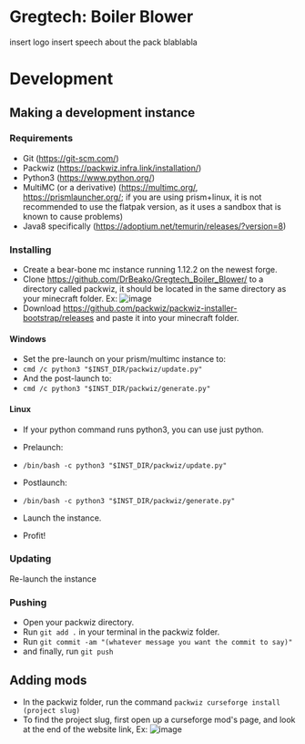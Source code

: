 # Gregtech: Boiler Blower
insert logo
insert speech about the pack blablabla

# Development

## Making a development instance

### Requirements
- Git (https://git-scm.com/)
- Packwiz (https://packwiz.infra.link/installation/)
- Python3 (https://www.python.org/)
- MultiMC (or a derivative) (https://multimc.org/, https://prismlauncher.org/; if you are using prism+linux, it is not recommended to use the flatpak version, as it uses a sandbox that is known to cause problems)
- Java8 specifically (https://adoptium.net/temurin/releases/?version=8)

### Installing
- Create a bear-bone mc instance running 1.12.2 on the newest forge.
- Clone https://github.com/DrBeako/Gregtech_Boiler_Blower/ to a directory called packwiz, it should be located in the same directory as your minecraft folder. Ex:
![image](https://github.com/DrBeako/Gregtech_Boiler_Blower/assets/77862418/b846f4a4-2fac-4a5d-8496-020bac74e6b9)
- Download https://github.com/packwiz/packwiz-installer-bootstrap/releases and paste it into your minecraft folder.
#### Windows
- Set the pre-launch on your prism/multimc instance to: 
- `cmd /c python3 "$INST_DIR/packwiz/update.py"`
- And the post-launch to:
- `cmd /c python3 "$INST_DIR/packwiz/generate.py"`
#### Linux
- If your python command runs python3, you can use just python.
- Prelaunch:
- `/bin/bash -c python3 "$INST_DIR/packwiz/update.py"`
- Postlaunch:
- `/bin/bash -c python3 "$INST_DIR/packwiz/generate.py"`

- Launch the instance.
- Profit!

### Updating
Re-launch the instance

### Pushing
- Open your packwiz directory.
- Run `git add .` in your terminal in the packwiz folder.
- Run `git commit -am "(whatever message you want the commit to say)"`
- and finally, run `git push`

## Adding mods

- In the packwiz folder, run the command `packwiz curseforge install (project slug)`
- To find the project slug, first open up a curseforge mod's page, and look at the end of the website link, Ex:
![image](https://github.com/DrBeako/Gregtech_Boiler_Blower/assets/77862418/fa80f288-7f58-42bb-a418-6b3c0e90a73b)


